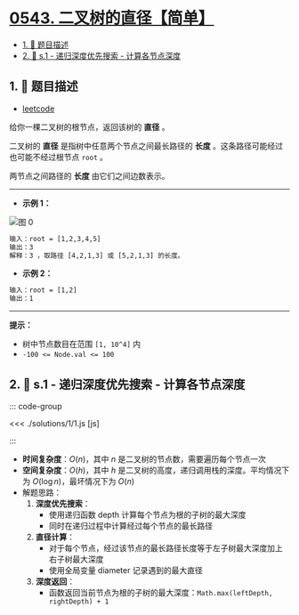 # [0543. 二叉树的直径【简单】](https://github.com/tnotesjs/TNotes.leetcode/tree/main/notes/0543.%20%E4%BA%8C%E5%8F%89%E6%A0%91%E7%9A%84%E7%9B%B4%E5%BE%84%E3%80%90%E7%AE%80%E5%8D%95%E3%80%91)

<!-- region:toc -->

- [1. 📝 题目描述](#1--题目描述)
- [2. 🎯 s.1 - 递归深度优先搜索 - 计算各节点深度](#2--s1---递归深度优先搜索---计算各节点深度)

<!-- endregion:toc -->

## 1. 📝 题目描述

- [leetcode](https://leetcode.cn/problems/diameter-of-binary-tree/)

给你一棵二叉树的根节点，返回该树的 **直径** 。

二叉树的 **直径** 是指树中任意两个节点之间最长路径的 **长度** 。这条路径可能经过也可能不经过根节点 `root` 。

两节点之间路径的 **长度** 由它们之间边数表示。

---

- **示例 1：**

![图 0](https://cdn.jsdelivr.net/gh/tnotesjs/imgs@main/2025-09-12-16-47-00.png)

```txt
输入：root = [1,2,3,4,5]
输出：3
解释：3 ，取路径 [4,2,1,3] 或 [5,2,1,3] 的长度。
```

- **示例 2：**

```txt
输入：root = [1,2]
输出：1
```

---

**提示：**

- 树中节点数目在范围 `[1, 10^4]` 内
- `-100 <= Node.val <= 100`

## 2. 🎯 s.1 - 递归深度优先搜索 - 计算各节点深度

::: code-group

<<< ./solutions/1/1.js [js]

:::

- **时间复杂度**：$O(n)$，其中 $n$ 是二叉树的节点数，需要遍历每个节点一次
- **空间复杂度**：$O(h)$，其中 $h$ 是二叉树的高度，递归调用栈的深度。平均情况下为 $O(\log n)$，最坏情况下为 $O(n)$
- 解题思路：
  1. **深度优先搜索**：
     - 使用递归函数 depth 计算每个节点为根的子树的最大深度
     - 同时在递归过程中计算经过每个节点的最长路径
  2. **直径计算**：
     - 对于每个节点，经过该节点的最长路径长度等于左子树最大深度加上右子树最大深度
     - 使用全局变量 diameter 记录遇到的最大直径
  3. **深度返回**：
     - 函数返回当前节点为根的子树的最大深度：`Math.max(leftDepth, rightDepth) + 1`
